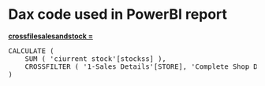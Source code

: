 # Dax code used in PowerBI report

<a href="red">**crossfilesalesandstock =**</a>

<pre>
CALCULATE (  
    SUM ( 'ciurrent stock'[stockss] ),  
    CROSSFILTER ( '1-Sales Details'[STORE], 'Complete Shop Details'[Sotre Name], BOTH )  
) 


